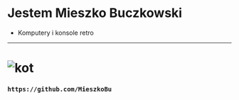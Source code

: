 # Jestem Mieszko Buczkowski
 - Komputery i konsole retro
------------------------------
# ![kot](https://www.zooplus.pl/magazyn/wp-content/uploads/2019/12/kot-przyb%C5%82%C4%99da-768x512.jpeg)
### `https://github.com/MieszkoBu`

